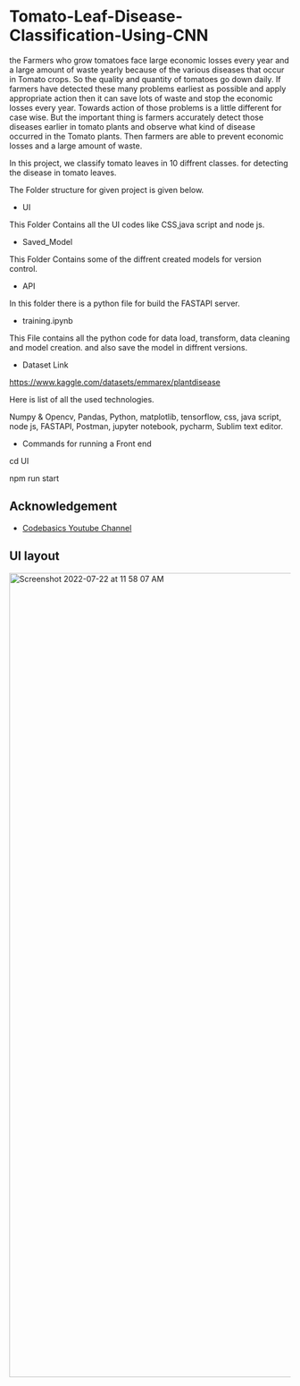 
# Tomato-Leaf-Disease-Classification-Using-CNN


the Farmers who grow tomatoes face large economic losses every year and a large amount of waste yearly because of the various diseases that occur in Tomato crops. So the quality and quantity of tomatoes go down daily. If farmers have detected these many problems earliest as possible and apply appropriate action then it can save lots of waste and stop the economic losses every year. Towards action of those problems is a little different for case wise. But the important thing is farmers accurately detect those diseases earlier in tomato plants and observe what kind of disease occurred in the Tomato plants. Then farmers are able to prevent economic losses and a large amount of waste. 

In this  project, we classify tomato leaves in 10 diffrent classes. for detecting the disease in tomato leaves.


The Folder structure for given project is given below.

- UI 

This Folder Contains all the UI codes like CSS,java script and node js.


- Saved_Model

This Folder Contains some of the diffrent created models for version control.

- API

In this folder there is a python file for build the FASTAPI server.

- training.ipynb

This File contains all the python code for data load, transform, data cleaning and model creation. and also save the model in diffrent versions.

- Dataset Link

https://www.kaggle.com/datasets/emmarex/plantdisease


Here is list of all the used technologies.

Numpy & Opencv, Pandas, Python, matplotlib, tensorflow, css, java script, node js, FASTAPI, Postman, jupyter notebook, pycharm, Sublim text editor.

- Commands for running a Front end

cd UI

npm run start
## Acknowledgement

 - [Codebasics Youtube Channel](https://www.youtube.com/@codebasics)
 
 ## UI layout 
 
 <img width="1439" alt="Screenshot 2022-07-22 at 11 58 07 AM" src="https://user-images.githubusercontent.com/98344845/210929915-0b4e37ce-c11b-4e1c-89ea-ee856a2fbbb1.png">

 

